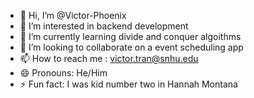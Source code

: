 - 👋 Hi, I’m @Victor-Phoenix
- 👀 I’m interested in backend development
- 🌱 I’m currently learning divide and conquer algoithms
- 💞️ I’m looking to collaborate on a event scheduling app
- 📫 How to reach me : victor.tran@snhu.edu
- 😄 Pronouns: He/Him
- ⚡ Fun fact: I was kid number two in Hannah Montana

<!---
Victor-Phoenix/Victor-Phoenix is a ✨ special ✨ repository because its `README.md` (this file) appears on your GitHub profile.
You can click the Preview link to take a look at your changes.
--->
